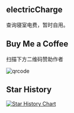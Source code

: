 ## electricCharge

查询寝室电费，暂时自用。

## Buy Me a Coffee

扫描下方二维码赞助作者

![qrcode](https://github.com/user-attachments/assets/ee3466b5-89ff-46ba-abdd-4602a46451bd)

## Star History

[![Star History Chart](https://api.star-history.com/svg?repos=CompPsyUnion/electricCharge&type=Date)](https://star-history.com/#CompPsyUnion/electricCharge&Date)
